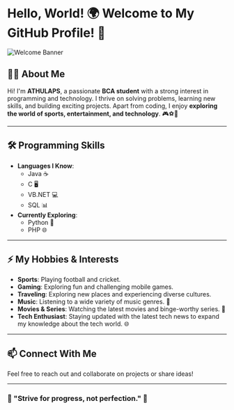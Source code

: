 # Hello, World! 🌍 Welcome to My GitHub Profile! 👋

![Welcome Banner](https://media.giphy.com/media/13HgwGsXF0aiGY/giphy.gif)

## 👨‍💻 About Me
Hi! I'm **ATHULAPS**, a passionate **BCA student** with a strong interest in programming and technology. I thrive on solving problems, learning new skills, and building exciting projects. Apart from coding, I enjoy **exploring the world of sports, entertainment, and technology**. 🎮⚽🏏

---

## 🛠️ Programming Skills
- **Languages I Know**:  
  - Java ☕  
  - C 🖥️  
  - VB.NET 💻  
  - SQL 📊  
- **Currently Exploring**:  
  - Python 🐍  
  - PHP 🌐  

---

## ⚡ My Hobbies & Interests
- **Sports**: Playing football and cricket.  
- **Gaming**: Exploring fun and challenging mobile games.  
- **Traveling**: Exploring new places and experiencing diverse cultures.  
- **Music**: Listening to a wide variety of music genres. 🎵  
- **Movies & Series**: Watching the latest movies and binge-worthy series. 🎥  
- **Tech Enthusiast**: Staying updated with the latest tech news to expand my knowledge about the tech world. 🌐  

---

## 📫 Connect With Me
Feel free to reach out and collaborate on projects or share ideas!

---

### 🌟 "Strive for progress, not perfection." 🌟
